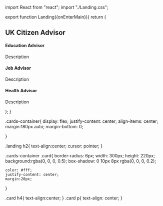 import React from "react";
import "./Landing.css";

export function Landing({onEnterMain}){
    return (
        <div className="landing">
            <h2 onClick={onEnterMain}>UK Citizen Advisor</h2>
            <div className="cards-container">
                <div className="card">
                   <h4>Education Advisor</h4>
                   <p>Description</p>
                </div>
                <div className="card">
                   <h4>Job Advisor</h4>
                   <p>Description</p>
                </div>
                <div className="card">
                   <h4>Health Advisor</h4>
                   <p>Description</p>
                </div>
            </div>
        </div>
        );
}







.cards-container{
    display: flex;
    justify-content: center;
    align-items: center;
    margin:180px auto;
    margin-bottom: 0;
    
}

.landing h2{
    text-align:center;
    cursor: pointer;
}

.cards-container .card{
    border-radius: 6px;
    width: 300px;
    height: 220px;
    background:rgba(0, 0, 0, 0.5);
      box-shadow: 0 10px 8px rgba(0, 0, 0, 0.2);

    color: #fff;
    justify-content: center;
    margin:20px;
}

.card h4{
    text-align:center;
}
.card p{
    text-align: center;
}
